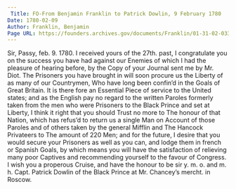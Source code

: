 ```yaml
---
 Title: FO-From Benjamin Franklin to Patrick Dowlin, 9 February 1780
Date: 1780-02-09
Author: Franklin, Benjamin
Page URL: https://founders.archives.gov/documents/Franklin/01-31-02-0333
---
```


Sir,
Passy, feb. 9. 1780.
I received yours of the 27th. past, I congratulate you on the success you have had against our Enemies of which I had the pleasure of hearing before, by the Copy of your Journal sent me by Mr. Diot. The Prisoners you have brought in will soon procure us the Liberty of as many of our Countrymen, Who have long been confin’d in the Goals of Great Britain. It is there fore an Essential Piece of service to the United states; and as the English pay no regard to the written Paroles formerly taken from the men who were Prisoners to the Black Prince and set at Liberty, I think it right that you should Trust no more to The honour of that Nation, which has refus’d to return us a single Man on Account of those Paroles and of others taken by the general Mifflin and The Hancock Privateers to The amount of 220 Men; and for the future, I desire that you would secure your Prisoners as well as you can, and lodge them in french or Spanish Goals, by which means you will have the satisfaction of relieving many poor Captives and recommending yourself to the favour of Congress. I wish you a properous Cruise, and have the honour to be sir y. m. o. and m. h.
Capt. Patrick Dowlin of the Black Prince at Mr. Chancey’s mercht. in Roscow.

